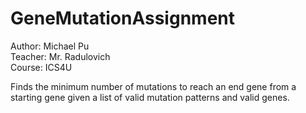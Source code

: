 # GeneMutationAssignment
Author: Michael Pu \
Teacher: Mr. Radulovich \
Course: ICS4U

Finds the minimum number of mutations to reach an end gene from a starting gene given a list of valid mutation patterns and valid genes.
